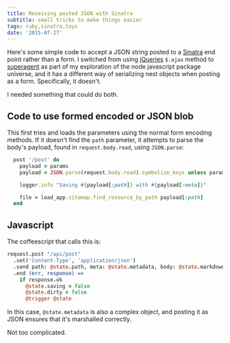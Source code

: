 ```yaml
---
title: Receiving posted JSON with Sinatra
subtitle: small tricks to make things easier
tags: ruby,sinatra,toys
date: '2015-07-27'
---
```

Here's some simple code to accept a JSON string posted to a [Sinatra]( http://www.sinatrarb.com) end point rather than a form. I switched from using [jQueries](http://jquery.com) `$.ajax` method to [superagent](https://github.com/visionmedia/superagent) as part of my exploration of the node javascript package universe, and it has a different way of serializing nest objects when posting as a form.  Specifically, it doesn't.

I needed something that could do both.

## Code to use formed encoded or JSON blob

This first tries and loads the parameters using the normal form encoding methods.  If it doesn't find the `path` parameter, it attempts to parse the body's payload, found in `request.body.read`, using `JSON.parse`:

```rb
  post '/post' do
    payload = params 
    payload = JSON.parse(request.body.read).symbolize_keys unless params[:path]

    logger.info "Saving #{payload[:path]} with #{payload[:meta]}"

    file = load_app.sitemap.find_resource_by_path payload[:path]
  end
```

## Javascript

The coffeescript that calls this is:

```coffeescript
request.post "/api/post"
  .set('Content-Type', 'application/json')
  .send path: @state.path, meta: @state.metadata, body: @state.markdown
  .end (err, response) =>
    if response.ok
      @state.saving = false
      @state.dirty = false
      @trigger @state
```

In this case, `@state.metadata` is also a complex object, and posting it as JSON ensures that it's marshalled correctly.

Not too complicated.

